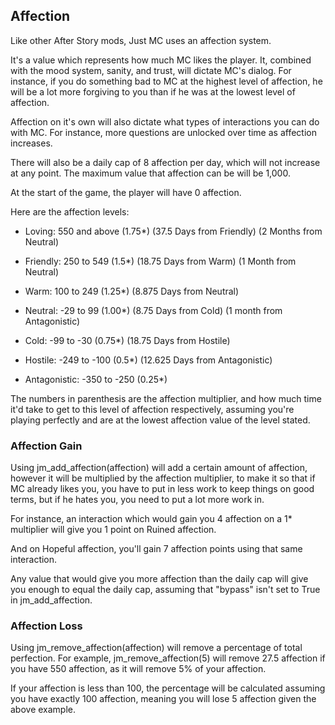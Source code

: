 ## Affection
Like other After Story mods, Just MC uses an affection system.

It's a value which represents how much MC likes the player. It, combined with the mood system, sanity, and trust, will dictate MC's dialog. For instance, if you do something bad to MC at the highest level of affection, he will be a lot more forgiving to you than if he was at the lowest level of affection.

Affection on it's own will also dictate what types of interactions you can do with MC. For instance, more questions are unlocked over time as affection increases.

There will also be a daily cap of 8 affection per day, which will not increase at any point. The maximum value that affection can be will be 1,000.

At the start of the game, the player will have 0 affection.

Here are the affection levels:

- Loving: 550 and above (1.75*) (37.5 Days from Friendly) (2 Months from Neutral)

- Friendly: 250 to 549 (1.5*) (18.75 Days from Warm) (1 Month from Neutral)

- Warm: 100 to 249 (1.25*) (8.875 Days from Neutral)

- Neutral: -29 to 99 (1.00*) (8.75 Days from Cold) (1 month from Antagonistic)

- Cold: -99 to -30 (0.75*) (18.75 Days from Hostile)

- Hostile: -249 to -100 (0.5*) (12.625 Days from Antagonistic)

- Antagonistic: -350 to -250 (0.25*)

The numbers in parenthesis are the affection multiplier, and how much time it'd take to get to this level of affection respectively, assuming you're playing perfectly and are at the lowest affection value of the level stated.

### Affection Gain
Using jm_add_affection(affection) will add a certain amount of affection, however it will be multiplied by the affection multiplier, to make it so that if MC already likes you, you have to put in less work to keep things on good terms, but if he hates you, you need to put a lot more work in.

For instance, an interaction which would gain you 4 affection on a 1* multiplier will give you 1 point on Ruined affection.

And on Hopeful affection, you'll gain 7 affection points using that same interaction.

Any value that would give you more affection than the daily cap will give you enough to equal the daily cap, assuming that "bypass" isn't set to True in jm_add_affection.

### Affection Loss
Using jm_remove_affection(affection) will remove a percentage of total perfection. For example, jm_remove_affection(5) will remove 27.5 affection if you have 550 affection, as it will remove 5% of your affection.

If your affection is less than 100, the percentage will be calculated assuming you have exactly 100 affection, meaning you will lose 5 affection given the above example.
